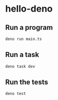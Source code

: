# hello-deno

## Run a program

```sh
deno run main.ts
```

## Run a task

```sh
deno task dev
```

## Run the tests

```sh
deno test
```
